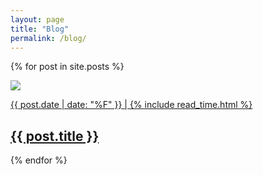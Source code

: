 ```yaml
---
layout: page
title: "Blog"
permalink: /blog/
---
```


<div class="container">


  {% for post in site.posts %}
  <div class="col-sm-4">
    <a href="{{ post.url }}"><div class="thumbnail">
      <img class="img-responsive" src="{{ page.image }}"></img>
      <p>{{ post.date | date: "%F" }} | {% include read_time.html %} </p>
      <h2>{{ post.title }}</h2>
    </div></a>
    </div>
  {% endfor %}


</div>
